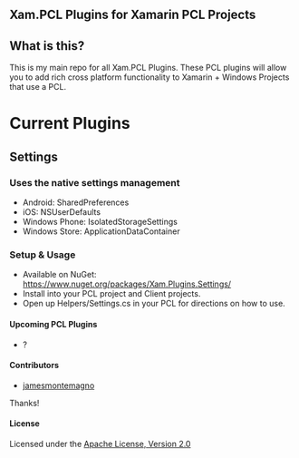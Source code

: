 ## Xam.PCL Plugins for Xamarin PCL Projects

## What is this?
This is my main repo for all Xam.PCL Plugins. These PCL plugins will allow you to add rich cross platform functionality to Xamarin + Windows Projects that use a PCL.

# Current Plugins

## Settings

### Uses the native settings management
* Android: SharedPreferences
* iOS: NSUserDefaults
* Windows Phone: IsolatedStorageSettings
* Windows Store: ApplicationDataContainer


### Setup & Usage
* Available on NuGet: https://www.nuget.org/packages/Xam.Plugins.Settings/
* Install into your PCL project and Client projects.
* Open up Helpers/Settings.cs in your PCL for directions on how to use.

#### Upcoming PCL Plugins
* ?

#### Contributors
* [jamesmontemagno](https://github.com/jamesmontemagno)

Thanks!

#### License
Licensed under the [Apache License, Version 2.0](http://www.apache.org/licenses/LICENSE-2.0.html)
